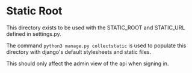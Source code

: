 # Static Root

This directory exists to be used with the STATIC_ROOT and STATIC_URL defined in settings.py.

The command ```python3 manage.py collectstatic``` is used to populate this directory with django's default stylesheets and static files.

This should only affect the admin view of the api when signing in. 
